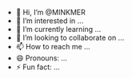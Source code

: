 - 👋 Hi, I’m @MINKMER
- 👀 I’m interested in ...
- 🌱 I’m currently learning ...
- 💞️ I’m looking to collaborate on ...
- 📫 How to reach me ...
- 😄 Pronouns: ...
- ⚡ Fun fact: ...

<!---
MINKMER/MINKMER is a ✨ special ✨ repository because its `README.md` (this file) appears on your GitHub profile.
You can click the Preview link to take a look at your changes.
--->
